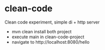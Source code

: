 # clean-code
Clean code experiment, simple di + http server

* mvn clean install both project
* execute main in clean-code-project
* navigate to http://localhost:8080/hello
